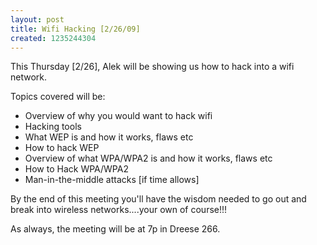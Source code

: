 ```yaml
---
layout: post
title: Wifi Hacking [2/26/09]
created: 1235244304
---
```

This Thursday [2/26], Alek will be showing us how to hack into a wifi network.

Topics covered will be:

  - Overview of why you would want to hack wifi
  - Hacking tools
  - What WEP is and how it works, flaws etc
  - How to hack WEP
  - Overview of what WPA/WPA2 is and how it works, flaws etc
  - How to Hack WPA/WPA2
  - Man-in-the-middle attacks [if time allows]

By the end of this meeting you'll have the wisdom needed to go out and break into wireless networks....your own of course!!!

As always, the meeting will be at 7p in Dreese 266.
